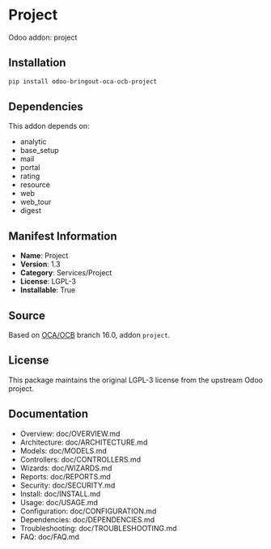# Project

Odoo addon: project

## Installation

```bash
pip install odoo-bringout-oca-ocb-project
```

## Dependencies

This addon depends on:
- analytic
- base_setup
- mail
- portal
- rating
- resource
- web
- web_tour
- digest

## Manifest Information

- **Name**: Project
- **Version**: 1.3
- **Category**: Services/Project
- **License**: LGPL-3
- **Installable**: True

## Source

Based on [OCA/OCB](https://github.com/OCA/OCB) branch 16.0, addon `project`.

## License

This package maintains the original LGPL-3 license from the upstream Odoo project.

## Documentation

- Overview: doc/OVERVIEW.md
- Architecture: doc/ARCHITECTURE.md
- Models: doc/MODELS.md
- Controllers: doc/CONTROLLERS.md
- Wizards: doc/WIZARDS.md
- Reports: doc/REPORTS.md
- Security: doc/SECURITY.md
- Install: doc/INSTALL.md
- Usage: doc/USAGE.md
- Configuration: doc/CONFIGURATION.md
- Dependencies: doc/DEPENDENCIES.md
- Troubleshooting: doc/TROUBLESHOOTING.md
- FAQ: doc/FAQ.md
